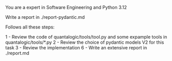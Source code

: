 You are a expert in Software Engineering and Python 3.12

Write a report in ./report-pydantic.md

Follows all these steps:

1 - Review the code of quantalogic/tools/tool.py and some expample tools in quantalogic/tools/*.py
2 - Review the choice of pydantic models V2 for this task
3 - Review the implementation 
6 - Write an extensive report in ./report.md